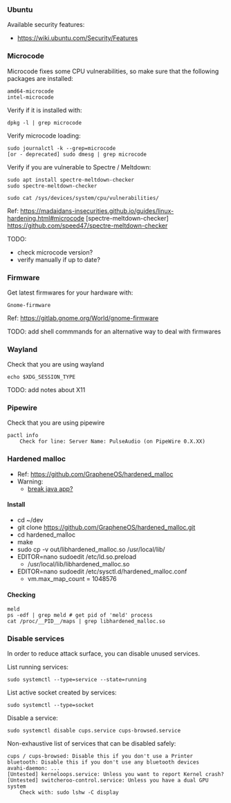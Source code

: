 ### Ubuntu

Available security features:
* https://wiki.ubuntu.com/Security/Features

### Microcode

Microcode fixes some CPU vulnerabilities, so make sure that the following packages are installed:

    amd64-microcode
    intel-microcode

Verify if it is installed with:
    
    dpkg -l | grep microcode

Verify microcode loading:
    
    sudo journalctl -k --grep=microcode
    [or - deprecated] sudo dmesg | grep microcode

Verify if you are vulnerable to Spectre / Meltdown:
    
    sudo apt install spectre-meltdown-checker
    sudo spectre-meltdown-checker
    
    sudo cat /sys/devices/system/cpu/vulnerabilities/

Ref:
    https://madaidans-insecurities.github.io/guides/linux-hardening.html#microcode
    [spectre-meltdown-checker] https://github.com/speed47/spectre-meltdown-checker

TODO:
* check microcode version?
* verify manually if up to date?

### Firmware

Get latest firmwares for your hardware with:
    
    Gnome-firmware

Ref: https://gitlab.gnome.org/World/gnome-firmware

TODO: add shell commmands for an alternative way to deal with firmwares

### Wayland

Check that you are using wayland

    echo $XDG_SESSION_TYPE

TODO: add notes about X11

### Pipewire

Check that you are using pipewire

    pactl info
        Check for line: Server Name: PulseAudio (on PipeWire 0.X.XX)

### Hardened malloc

* Ref: https://github.com/GrapheneOS/hardened_malloc
* Warning: 
  * [break java app?](https://github.com/GrapheneOS/hardened_malloc/issues/208)

#### Install

* cd ~/dev
* git clone https://github.com/GrapheneOS/hardened_malloc.git
* cd hardened_malloc
* make
* sudo cp -v out/libhardened_malloc.so /usr/local/lib/
* EDITOR=nano sudoedit /etc/ld.so.preload
  * /usr/local/lib/libhardened_malloc.so
* EDITOR=nano sudoedit /etc/sysctl.d/hardened_malloc.conf
  * vm.max_map_count = 1048576

#### Checking

    meld
    ps -edf | grep meld # get pid of 'meld' process
    cat /proc/__PID__/maps | grep libhardened_malloc.so

### Disable services

In order to reduce attack surface, you can disable unused services.

List running services:

    sudo systemctl --type=service --state=running

List active socket created by services:

    sudo systemctl --type=socket

Disable a service:

    sudo systemctl disable cups.service cups-browsed.service

Non-exhaustive list of services that can be disabled safely:

    cups / cups-browsed: Disable this if you don't use a Printer
    bluetooth: Disable this if you don't use any bluetooth devices
    avahi-daemon: ...
    [Untested] kerneloops.service: Unless you want to report Kernel crash?
    [Untested] switcheroo-control.service: Unless you have a dual GPU system
        Check with: sudo lshw -C display
    

